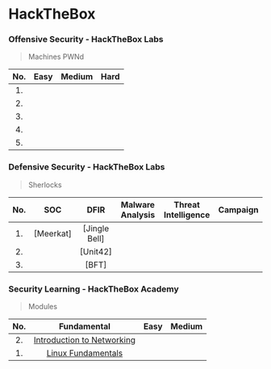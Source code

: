 # HackTheBox

<p align="center" width="100">


</p>

<h3>Offensive Security - HackTheBox Labs</h3>

> Machines PWNd 


|No.|Easy|Medium|Hard|
|:-:|:-------:|:-------:|:-------:|
|1. 
|2. 
|3. 
|4. 
|5. 





<h3>Defensive Security - HackTheBox Labs</h3>

> Sherlocks
  
  |No.|SOC|DFIR|Malware Analysis|Threat Intelligence|Campaign|
  |:-:|:-:|:--:|:--------------:|:-----------------:|:------:|
  |1. |[Meerkat]|[Jingle Bell]|
  |2. |[]()|[Unit42]|
  |3. |[]()|[BFT]|


<h3>Security Learning - HackTheBox Academy</h3>

> Modules

|No.|Fundamental|Easy|Medium|
|:-:|:-------:|:-------:|:-------:|
|2. |[Introduction to Networking](https://github.com/thossa000/HackTheBox/blob/main/Learning%20Modules/General/Introduction%20to%20Networking/README.md)|
|1. |[Linux Fundamentals](https://github.com/thossa000/HackTheBox/blob/main/Learning%20Modules/General/Linux%20Fundamentals/README.md)|


